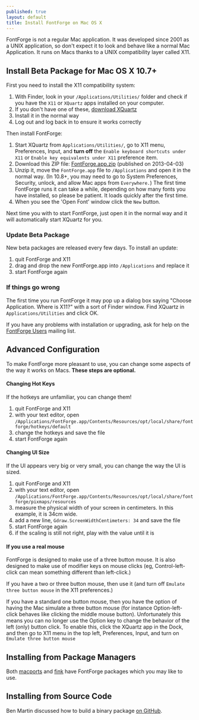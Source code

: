 ```yaml
---
published: true
layout: default
title: Install FontForge on Mac OS X
---
```


FontForge is not a regular Mac application. It was developed since 2001 as a UNIX application, so don't expect it to look and behave like a normal Mac
Application. It runs on Macs thanks to a UNIX compatibility layer called X11.

## Install Beta Package for Mac OS X 10.7+

First you need to install the X11 compatibility system:

1. With Finder, look in your `/Applications/Utilities/` folder and check if you have the `X11` or `XQuartz` apps installed on your computer. 
2. If you don't have one of these, [download XQuartz](http://xquartz.macosforge.org)
3. Install it in the normal way
4. Log out and log back in to ensure it works correctly

Then install FontForge:

1. Start XQuartz from `Applications/Utilities/`, go to X11 menu, Preferences, Input, and **turn off** the `Enable keyboard shortcuts under X11` or `Enable key equivalents under X11` preference item.
2. Download this ZIP file: [FontForge.app.zip](http://fuuko.libferris.com/osx/packages/201304/03_0422/FontForge.app.zip) (published on 2013-04-03)
3. Unzip it, move the `FontForge.app` file to `/Applications` and open it in the normal way. (In 10.8+, you may need to go to System Preferences, Security, unlock, and allow Mac apps from `Everywhere.`) The first time FontForge runs it can take a while, depending on how many fonts you have installed, so please be patient. It loads quickly after the first time. 
4. When you see the 'Open Font' window click the `New` button.

Next time you with to start FontForge, just open it in the normal way and it will automatically start XQuartz for you.

### Update Beta Package

New beta packages are released every few days. To install an update:

1. quit FontForge and X11
2. drag and drop the new FontForge.app into `/Applications` and replace it
3. start FontForge again

### If things go wrong

The first time you run FontForge it may pop up a dialog box saying "Choose Application. Where is X11?" with a sort of Finder window. Find XQuartz in `Applications/Utilities` and click OK. 

If you have any problems with installation or upgrading, ask for help on the [FontForge Users](/) mailing list.

## Advanced Configuration

To make FontForge more pleasant to use, you can change some aspects of the way it works on Macs. **These steps are optional.** 

#### Changing Hot Keys

If the hotkeys are unfamiliar, you can change them!

1. quit FontForge and X11
2. with your text editor, open `/Applications/FontForge.app/Contents/Resources/opt/local/share/fontforge/hotkeys/default`
3. change the hotkeys and save the file
4. start FontForge again

#### Changing UI Size

If the UI appears very big or very small, you can change the way the UI is sized. 

1. quit FontForge and X11
2. with your text editor, open `/Applications/FontForge.app/Contents/Resources/opt/local/share/fontforge/pixmaps/resources`
3. measure the physical width of your screen in centimeters. In this example, it is 34cm wide.
4. add a new line, `Gdraw.ScreenWidthCentimeters: 34` and save the file
5. start FontForge again
6. if the scaling is still not right, play with the value until it is

#### If you use a real mouse

FontForge is designed to make use of a three button mouse. It is also designed to make use of modifier keys on mouse clicks (eg, Control-left-click can mean something different than left-click.) 

If you have a two or three button mouse, then use it (and turn off `Emulate three button mouse` in the X11 preferences.) 

If you have a standard one button mouse, then you have the option of having the Mac simulate a three button mouse (for instance Option-left-click behaves like clicking the middle mouse button). Unfortunately this means you can no longer use the Option key to change the behavior of the left (only) button click. To enable this, click the XQuartz app in the Dock, and then go to X11 menu in the top left, Preferences, Input, and turn on `Emulate three button mouse`

## Installing from Package Managers

Both [macports](http://www.macports.org/) and [fink](http://www.finkproject.org/) have FontForge packages which you may like to use.

## Installing from Source Code

Ben Martin discussed how to build a binary package [on GitHub](https://github.com/fontforge/fontforge/issues/102#issuecomment-12314099).

